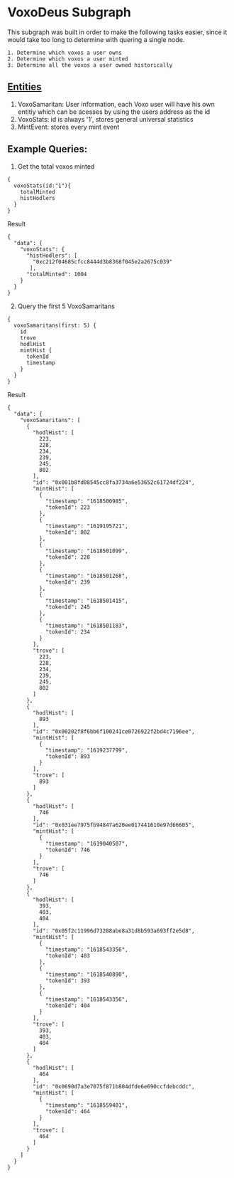 # VoxoDeus Subgraph 

This subgraph was built in order to make the following tasks easier, since it would take too long to determine with quering a single node. 

    1. Determine which voxos a user owns 
    2. Determine which voxos a user minted 
    3. Determine all the voxos a user owned historically 




## [Entities](./schema.graphql)

1. VoxoSamaritan: User information, each Voxo user will have his own entitiy which can be acesses by using the users address as the id 
2. VoxoStats: id is always '1', stores general universal statistics 
3. MintEvent: stores every mint event 

## Example Queries: 

1. Get the total voxos minted 

```
{
  voxoStats(id:"1"){
    totalMinted
    histHodlers
  }
}
```
Result

```
{
  "data": {
    "voxoStats": {
      "histHodlers": [
        "0xc212f04685cfcc8444d3b8368f045e2a2675c039"
       ],
      "totalMinted": 1004
    }
  }
}
```
2. Query the first 5 VoxoSamaritans 

```
{
  voxoSamaritans(first: 5) {
    id
    trove
    hodlHist
    mintHist {
      tokenId
      timestamp
    }
  }
}

```
Result 
```
{
  "data": {
    "voxoSamaritans": [
      {
        "hodlHist": [
          223,
          228,
          234,
          239,
          245,
          802
        ],
        "id": "0x001b8fd08545cc8fa3734a6e53652c61724df224",
        "mintHist": [
          {
            "timestamp": "1618500985",
            "tokenId": 223
          },
          {
            "timestamp": "1619195721",
            "tokenId": 802
          },
          {
            "timestamp": "1618501099",
            "tokenId": 228
          },
          {
            "timestamp": "1618501268",
            "tokenId": 239
          },
          {
            "timestamp": "1618501415",
            "tokenId": 245
          },
          {
            "timestamp": "1618501183",
            "tokenId": 234
          }
        ],
        "trove": [
          223,
          228,
          234,
          239,
          245,
          802
        ]
      },
      {
        "hodlHist": [
          893
        ],
        "id": "0x00202f8f6bb6f100241ce0726922f2bd4c7196ee",
        "mintHist": [
          {
            "timestamp": "1619237799",
            "tokenId": 893
          }
        ],
        "trove": [
          893
        ]
      },
      {
        "hodlHist": [
          746
        ],
        "id": "0x031ee7975fb94847a620ee017441610e97d66605",
        "mintHist": [
          {
            "timestamp": "1619040507",
            "tokenId": 746
          }
        ],
        "trove": [
          746
        ]
      },
      {
        "hodlHist": [
          393,
          403,
          404
        ],
        "id": "0x05f2c11996d73288abe8a31d8b593a693ff2e5d8",
        "mintHist": [
          {
            "timestamp": "1618543356",
            "tokenId": 403
          },
          {
            "timestamp": "1618540890",
            "tokenId": 393
          },
          {
            "timestamp": "1618543356",
            "tokenId": 404
          }
        ],
        "trove": [
          393,
          403,
          404
        ]
      },
      {
        "hodlHist": [
          464
        ],
        "id": "0x0690d7a3e7075f871b804dfde6e690ccfdebcddc",
        "mintHist": [
          {
            "timestamp": "1618559401",
            "tokenId": 464
          }
        ],
        "trove": [
          464
        ]
      }
    ]
  }
}
```